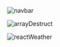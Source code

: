 ![navbar](https://github.com/samik1234/test123/assets/82882143/d4146be9-2114-45cc-b35f-7d72e6d1bab1)




































![arrayDestruct](https://github.com/samik1234/test123/assets/82882143/15de9c42-6fe9-47b3-b206-861daeeeb7ec)













![reactWeather](https://github.com/samik1234/test123/assets/82882143/3eb1ae20-7dcd-48a8-86f4-23708ee2a97e)
